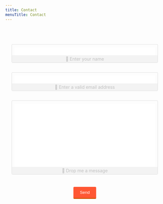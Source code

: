 ```yaml
---
title: Contact
menuTitle: Contact
---
```




<style type="text/css">


.form-style-7{
	/* max-width:400px; */
	margin:50px auto;
	/* //background:#fff; */
	border-radius:2px;
	padding:20px;

}

.form-style-7 ul{
	list-style:none;
	padding:0;
	margin:0;	
}
.form-style-7 li{
	display: block;
	padding: 9px;
	border:1px solid #DDDDDD;
	margin-bottom: 30px;
	border-radius: 3px;
}
.form-style-7 li:last-child{
	border:none;
	margin-bottom: 0px;
	text-align: center;
}
.form-style-7 li > label{
	display: block;
	float: left;
	margin-top: -19px;
	background: #FFFFFF;
	height: 14px;
	padding: 2px 5px 2px 5px;
	color: #B9B9B9;
	font-size: 14px;
	overflow: hidden;
	
}
.form-style-7 input[type="name"],
.form-style-7 input[type="date"],
.form-style-7 input[type="datetime"],
.form-style-7 input[type="email"],
.form-style-7 input[type="number"],
.form-style-7 input[type="search"],
.form-style-7 input[type="time"],
.form-style-7 input[type="url"],
.form-style-7 input[type="password"],
.form-style-7 textarea,
.form-style-7 select 
{
	box-sizing: border-box;
	-webkit-box-sizing: border-box;
	-moz-box-sizing: border-box;
	width: 100%;
	display: block;
	outline: none;
	border: none;
	/* height: 25px; */
	line-height: 25px;
	font-size: 16px;
	padding: 0;
	
}
.form-style-7 input[type="name"]:focus,
.form-style-7 input[type="date"]:focus,
.form-style-7 input[type="datetime"]:focus,
.form-style-7 input[type="email"]:focus,
.form-style-7 input[type="number"]:focus,
.form-style-7 input[type="search"]:focus,
.form-style-7 input[type="time"]:focus,
.form-style-7 input[type="url"]:focus,
.form-style-7 input[type="password"]:focus,
.form-style-7 textarea:focus,
.form-style-7 select:focus 
{
}
.form-style-7 li > span{
	background: #F3F3F3;
	display: block;
	padding: 3px;
	margin: 0 -9px -9px -9px;
	text-align: center;
	color: #C0C0C0;
	
	/* font-size: 11px; */
}
.form-style-7 textarea{
	resize:none;
}
.form-style-7 input[type="submit"],
.form-style-7 input[type="button"]{
	background: #FF5733;
	border: none;
	padding: 10px 20px 10px 20px;
	border-bottom: 3px solid #D35400;
	border-radius: 3px;
	color: #ffffff;
}
.form-style-7 input[type="submit"]:hover,
.form-style-7 input[type="button"]:hover{
	background: #E67E22;
	color:#fff;
}
</style>







<form method="POST" action="https://formspree.io/helloworld@attackingpixels.com" class="form-style-7">
<ul>
<li>
    <input type="name" name="name" maxlength="100">
    <span>🤗 Enter your name</span>
</li>
<li>
    <input type="email" name="email" maxlength="100">
    <span>📧 Enter a valid email address</span>
</li>
<li>
    <textarea name="message" style="padding-bottom: 150px;"></textarea>
    <span>👋 Drop me a message</span>
</li>
<li>
    <input type="submit" value="Send">
    <!-- <button type="submit">Send Test</button> -->
</li>
</ul>
</form>

<!-- <form method="POST" action="https://formspree.io/helloworld@attackingpixels.com">
  <input type="name" name="name" placeholder="Name">
  <input type="email" name="email" placeholder="Your email">
  <textarea name="message" placeholder="Message"></textarea>
  <button type="submit">Send Test</button>
</form> -->


